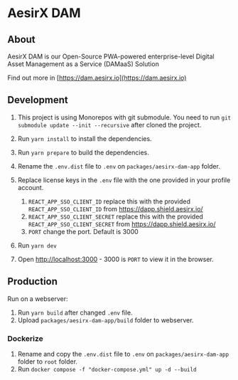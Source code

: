 # AesirX DAM

## About

AesirX DAM is our Open-Source PWA-powered enterprise-level Digital Asset Management as a Service (DAMaaS) Solution

Find out more in [https://dam.aesirx.io](https://dam.aesirx.io)

## Development

1. This project is using Monorepos with git submodule. You need to run `git submodule update --init --recursive` after cloned the project.
2. Run `yarn install` to install the dependencies.
3. Run `yarn prepare` to build the dependencies.
2. Rename the `.env.dist` file to `.env` on `packages/aesirx-dam-app` folder.
3. Replace license keys in the `.env` file with the one provided in your profile account.
   1. `REACT_APP_SSO_CLIENT_ID` replace this with the provided `REACT_APP_SSO_CLIENT_ID` from https://dapp.shield.aesirx.io/
   2. `REACT_APP_SSO_CLIENT_SECRET` replace this with the provided `REACT_APP_SSO_CLIENT_SECRET` from https://dapp.shield.aesirx.io/
   3. `PORT` change the port. Default is 3000

5. Run  `yarn dev`
6. Open [http://localhost:3000](http://localhost:3000) - 3000 is `PORT` to view it in the browser.

## Production
Run on a webserver:
1. Run `yarn build` after changed `.env` file.
2. Upload `packages/aesirx-dam-app/build` folder to webserver.

### Dockerize
1. Rename and copy the `.env.dist` file to `.env` on `packages/aesirx-dam-app` folder to `root` folder.
2. Run `docker compose -f "docker-compose.yml" up -d --build`
